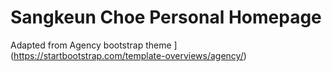 Sangkeun Choe Personal Homepage
====================

Adapted from Agency bootstrap theme ](https://startbootstrap.com/template-overviews/agency/)
